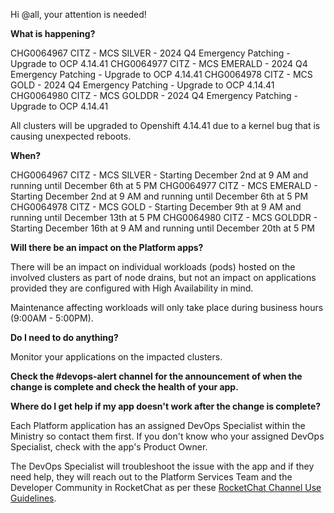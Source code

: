 Hi @all, your attention is needed! 

**What is happening?**

CHG0064967 CITZ - MCS SILVER - 2024 Q4 Emergency Patching - Upgrade to OCP 4.14.41
CHG0064977 CITZ - MCS EMERALD - 2024 Q4 Emergency Patching - Upgrade to OCP 4.14.41
CHG0064978 CITZ - MCS GOLD - 2024 Q4 Emergency Patching - Upgrade to OCP 4.14.41
CHG0064980 CITZ - MCS GOLDDR - 2024 Q4 Emergency Patching - Upgrade to OCP 4.14.41

All clusters will be upgraded to Openshift 4.14.41 due to a kernel bug that is causing unexpected reboots.

**When?**

CHG0064967 CITZ - MCS SILVER - Starting December 2nd at 9 AM and running until December 6th at 5 PM 
CHG0064977 CITZ - MCS EMERALD - Starting December 2nd at 9 AM and running until December 6th at 5 PM 
CHG0064978 CITZ - MCS GOLD - Starting December 9th at 9 AM and running until December 13th at 5 PM 
CHG0064980 CITZ - MCS GOLDDR - Starting December 16th at 9 AM and running until December 20th at 5 PM 

**Will there be an impact on the Platform apps?**

There will be an impact on individual workloads (pods) hosted on the involved clusters as part of node drains, but not an impact on applications provided they are configured with High Availability in mind.

Maintenance affecting workloads will only take place during business hours (9:00AM - 5:00PM).

**Do I need to do anything?**

Monitor your applications on the impacted clusters.

**Check the #devops-alert channel for the announcement of when the change is complete and check the health of your app.**

**Where do I get help if my app doesn't work after the change is complete?**

Each Platform application has an assigned DevOps Specialist within the Ministry so contact them first. If you don't know who your assigned DevOps Specialist, check with the app's Product Owner.

The DevOps Specialist will troubleshoot the issue with the app and if they need help, they will reach out to the Platform Services Team and the Developer Community in RocketChat as per these [RocketChat Channel Use Guidelines](https://developer.gov.bc.ca/docs/default/component/bc-developer-guide/rocketchat/rocketchat-channel-descriptions/).
